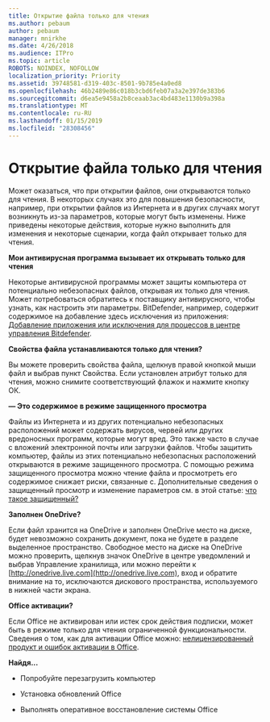 ```yaml
---
title: Открытие файла только для чтения
ms.author: pebaum
author: pebaum
manager: mnirkhe
ms.date: 4/26/2018
ms.audience: ITPro
ms.topic: article
ROBOTS: NOINDEX, NOFOLLOW
localization_priority: Priority
ms.assetid: 39748581-d319-403c-8501-9b785e4a0ed8
ms.openlocfilehash: 46b2489e86c018b3cbd6feb07a3a2e397de383b6
ms.sourcegitcommit: d6ea5e9458a2b8ceaab3ac4bd483e1130b9a398a
ms.translationtype: MT
ms.contentlocale: ru-RU
ms.lasthandoff: 01/15/2019
ms.locfileid: "28308456"
---
```

# <a name="file-open-read-only"></a>Открытие файла только для чтения

Может оказаться, что при открытии файлов, они открываются только для чтения. В некоторых случаях это для повышения безопасности, например, при открытии файлов из Интернета и в других случаях могут возникнуть из-за параметров, которые могут быть изменены. Ниже приведены некоторые действия, которые нужно выполнить для изменения и некоторые сценарии, когда файл открывает только для чтения.
  
 **Мои антивирусная программа вызывает их открывать только для чтения**
  
Некоторые антивирусной программы может защиты компьютера от потенциально небезопасных файлов, открывая их только для чтения. Может потребоваться обратитесь к поставщику антивирусного, чтобы узнать, как настроить эти параметры. BitDefender, например, содержит содержимое на добавление здесь исключения из приложения: [Добавление приложения или исключения для процессов в центре управления Bitdefender](https://www.bitdefender.com/support/how-to-add-application-or-process-exclusions-in-bitdefender-control-center-1119.mdl).
  
 **Свойства файла устанавливаются только для чтения?**
  
Вы можете проверить свойства файла, щелкнув правой кнопкой мыши файл и выбрав пункт Свойства. Если установлен атрибут только для чтения, можно снимите соответствующий флажок и нажмите кнопку ОК.
  
 **— Это содержимое в режиме защищенного просмотра**
  
Файлы из Интернета и из других потенциально небезопасных расположений может содержать вирусов, червей или других вредоносных программ, которые могут вред. Это также часто в случае с вложений электронной почты или загрузки файлов. Чтобы защитить компьютер, файлы из этих потенциально небезопасных расположений открываются в режиме защищенного просмотра. С помощью режима защищенного просмотра можно чтение файла и просмотреть его содержимое снижает риски, связанные с. Дополнительные сведения о защищенный просмотр и изменение параметров см. в этой статье: [что такое защищенный?](https://support.office.com/en-us/article/d6f09ac7-e6b9-4495-8e43-2bbcdbcb6653)
  
 **Заполнен OneDrive?**
  
Если файл хранится на OneDrive и заполнен OneDrive место на диске, будет невозможно сохранить документ, пока не будете в разделе выделенное пространство. Свободное место на диске на OneDrive можно проверить, щелкнув значок OneDrive в центре уведомлений и выбрав Управление хранилища, или можно перейти к [http://onedrive.live.com](http://onedrive.live.com), вход и обратите внимание на то, исключаются дискового пространства, используемого в нижней части экрана.
  
 **Office активации?**
  
Если Office не активирован или истек срок действия подписки, может быть в режиме только для чтения ограниченной функциональности. Сведения о том, как для активации Office можно: [нелицензированный продукт и ошибок активации в Office](https://support.office.com/en-us/article/0d23d3c0-c19c-4b2f-9845-5344fedc4380).
  
 **Найдя...**
  
- Попробуйте перезагрузить компьютер
    
- Установка обновлений Office
    
- Выполнять оперативное восстановление системы Office
    

